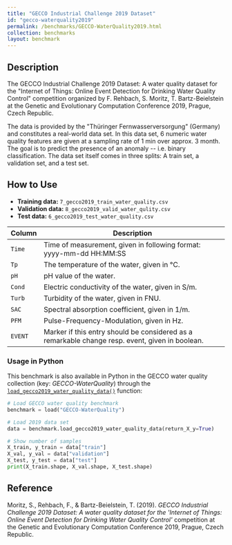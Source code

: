 ```yaml
---
title: "GECCO Industrial Challenge 2019 Dataset"
id: "gecco-waterquality2019"
permalink: /benchmarks/GECCO-WaterQuality2019.html
collection: benchmarks
layout: benchmark
---
```


## Description

The GECCO Industrial Challenge 2019 Dataset: A water quality dataset for the "Internet of Things:
Online Event Detection for Drinking Water Quality Control" competition organized by F. Rehbach,
S. Moritz, T. Bartz-Beielstein at the Genetic and Evolutionary Computation Conference 2019,
Prague, Czech Republic.

The data is provided by the "Thüringer Fernwasserversorgung" (Germany) and
constitutes a real-world data set.
In this data set, 6 numeric water quality features are given at a sampling rate of 1 min
over approx. 3 month.
The goal is to predict the presence of an anomaly -- i.e. binary classification.
The data set itself comes in three splits: A train set, a validation set, and a test set.

## How to Use

- **Training data:** `7_gecco2019_train_water_quality.csv`
- **Validation data:** `8_gecco2019_valid_water_qulity.csv`
- **Test data:** `6_gecco2019_test_water_quality.csv`


| Column  | Description                                                                                      |
|---------|--------------------------------------------------------------------------------------------------|
| `Time`  | Time of measurement, given in following format: yyyy-mm-dd HH:MM:SS                              |
| `Tp`    | The temperature of the water, given in °C.                                                       |
| `pH`    | pH value of the water.                                                                           |
| `Cond`  | Electric conductivity of the water, given in S/m.                                                |
| `Turb`  | Turbidity of the water, given in FNU.                                                            |
| `SAC`   | Spectral absorption coefficient, given in 1/m.                                                   |
| `PFM`   | Pulse-Frequency-Modulation, given in Hz.                                                         |
| `EVENT` | Marker if this entry should be considered as a remarkable change resp. event, given in boolean.  |


### Usage in Python

This benchmark is also available in Python in the GECCO water quality collection (key: *GECCO-WaterQuality*)
through the
[```load_gecco2019_water_quality_data()```](https://water-benchmark-hub.readthedocs.io/en/stable/water_benchmark_hub.gecco_waterquality.html#water_benchmark_hub.gecco_waterquality.gecco_water_quality.GeccoWaterQuality.load_gecco2019_water_quality_data)
function:
```python
# Load GECCO water quality benchmark
benchmark = load("GECCO-WaterQuality")

# Load 2019 data set
data = benchmark.load_gecco2019_water_quality_data(return_X_y=True)

# Show number of samples
X_train, y_train = data["train"]
X_val, y_val = data["validation"]
X_test, y_test = data["test"]
print(X_train.shape, X_val.shape, X_test.shape)
```

## Reference

Moritz, S., Rehbach, F., & Bartz-Beielstein, T. (2019). *GECCO Industrial Challenge 2019 Dataset:
A water quality dataset for the 'Internet of Things: Online Event Detection for Drinking Water Quality Control'*
competition at the Genetic and Evolutionary Computation Conference 2019, Prague, Czech Republic.